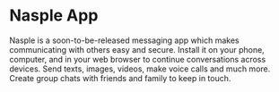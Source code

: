 # Nasple App
Nasple is a soon-to-be-released messaging app which makes communicating with others easy and secure. Install it on your phone, computer, and in your web browser to continue conversations across devices. Send texts, images, videos, make voice calls and much more. Create group chats with friends and family to keep in touch. 
